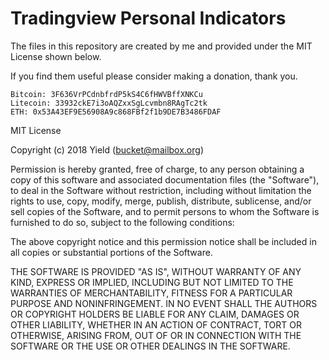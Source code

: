 # Tradingview Personal Indicators

The files in this repository are created by me and provided under the MIT License shown below.

If you find them useful please consider making a donation, thank you.

```
Bitcoin: 3F636VrPCdnbfrdP5kS4C6fHWVBffXNKCu
Litecoin: 33932ckE7i3oAQZxxSgLcvmbn8RAgTc2tk
ETH: 0x53A43EF9E56908A9c868FBf2f1b9DE7B3486FDAF
```

MIT License

Copyright (c) 2018 Yield (bucket@mailbox.org)

Permission is hereby granted, free of charge, to any person obtaining a copy
of this software and associated documentation files (the "Software"), to deal
in the Software without restriction, including without limitation the rights
to use, copy, modify, merge, publish, distribute, sublicense, and/or sell
copies of the Software, and to permit persons to whom the Software is
furnished to do so, subject to the following conditions:

The above copyright notice and this permission notice shall be included in all
copies or substantial portions of the Software.

THE SOFTWARE IS PROVIDED "AS IS", WITHOUT WARRANTY OF ANY KIND, EXPRESS OR
IMPLIED, INCLUDING BUT NOT LIMITED TO THE WARRANTIES OF MERCHANTABILITY,
FITNESS FOR A PARTICULAR PURPOSE AND NONINFRINGEMENT. IN NO EVENT SHALL THE
AUTHORS OR COPYRIGHT HOLDERS BE LIABLE FOR ANY CLAIM, DAMAGES OR OTHER
LIABILITY, WHETHER IN AN ACTION OF CONTRACT, TORT OR OTHERWISE, ARISING FROM,
OUT OF OR IN CONNECTION WITH THE SOFTWARE OR THE USE OR OTHER DEALINGS IN THE
SOFTWARE.
